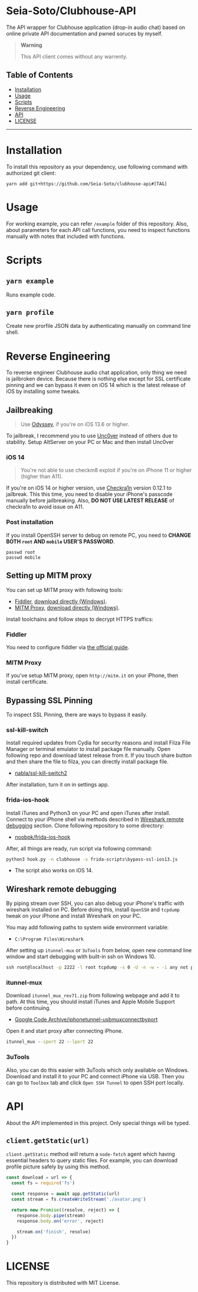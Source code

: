 # Seia-Soto/Clubhouse-API

The API wrapper for Clubhouse application (drop-in audio chat) based on online private API documentation and pwned soruces by myself.

> **Warning**
>
> This API client comes without any warrenty.

## Table of Contents

- [Installation](#installation)
- [Usage](#usage)
- [Scripts](#scripts)
- [Reverse Engineering](#reverse-engineering)
- [API](#api)
- [LICENSE](#LICENSE)

----

# Installation

To install this repository as your dependency, use following command with authorized git client:

```ash
yarn add git+https://github.com/Seia-Soto/clubhouse-api#[TAG]
```

# Usage

For working example, you can refer `/example` folder of this repository.
Also, about parameters for each API call functions, you need to inspect functions manually with notes that included with functions.

# Scripts

## `yarn example`

Runs example code.

## `yarn profile`

Create new prorfile JSON data by authenticating manually on command line shell.

# Reverse Engineering

To reverse engineer Clubhouse audio chat application, only thing we need is jailbroken device.
Because there is nothing else except for SSL certificate pinning and we can bypass it even on iOS 14 which is the latest release of iOS by installing some tweaks.

## Jailbreaking

> Use [Odyssey](https://theodyssey.dev/), if you're on iOS 13.6 or higher.

To jailbreak, I recommend you to use [Unc0ver](https://unc0ver.dev/) instead of others due to stability.
Setup AltServer on your PC or Mac and then install Unc0ver

### iOS 14

> You're not able to use checkm8 exploit if you're on iPhone 11 or higher (higher than A11).

If you're on iOS 14 or higher version, use [Checkra1n](https://checkra.in/) version 0.12.1 to jailbreak.
This this time, you need to disable your iPhone's passcode manually before jailbreaking.
Also, **DO NOT USE LATEST RELEASE** of checkra1n to avoid issue on A11.

### Post installation

If you install OpenSSH server to debug on remote PC, you need to **CHANGE BOTH `root` AND `mobile` USER'S PASSWORD**.

```ash
passwd root
passwd mobile
```

## Setting up MITM proxy

You can set up MITM proxy with following tools:

- [Fiddler](https://www.telerik.com/download/fiddler), [download directly (Windows)](https://telerik-fiddler.s3.amazonaws.com/fiddler/FiddlerSetup.exe).
- [MITM Proxy](https://mitmproxy.org/), [download directly (Windows)](https://snapshots.mitmproxy.org/6.0.2/mitmproxy-6.0.2-windows-installer.exe).

Install toolchains and follow steps to decrypt HTTPS traffics:

### Fiddler

You need to configure fiddler via [the official guide](https://docs.telerik.com/fiddler/Configure-Fiddler/Tasks/ConfigureForiOS).

### MITM Proxy

If you've setup MITM proxy, open `http://mitm.it` on your iPhone, then install certificate.

## Bypassing SSL Pinning

To inspect SSL Pinning, there are ways to bypass it easily.

### ssl-kill-switch

Install required updates from Cydia for security reasons and install Filza File Manager or terminal emulator to install package file manually.
Open following repo and download latest release from it.
If you touch share button and then share the file to filza, you can directly install package file.

- [nabla/ssl-kill-switch2](https://github.com/nabla-c0d3/ssl-kill-switch2)

After installation, turn it on in settings app.

### frida-ios-hook

Install iTunes and Python3 on your PC and open iTunes after install.
Connect to your iPhone shell via methods described in [Wireshark remote debugging](#wireshark-remote-debugging) section.
Clone following repository to some directory:

- [noobpk/frida-ios-hook](https://github.com/noobpk/frida-ios-hook)

After, all things are ready, run script via following command:

```cmd
python3 hook.py -n clubhouse -s frida-scripts\bypass-ssl-ios13.js
```

- The script also works on iOS 14.

## Wireshark remote debugging

By piping stream over SSH, you can also debug your iPhone's traffic with wireshark installed on PC.
Before doing this, install `OpenSSH` and `tcpdump` tweak on your iPhone and install Wireshark on your PC.

You may add following paths to system wide environment variable:

- `C:\Program Files\Wireshark`

After setting up `itunnel-mux` or `3uTools` from below, open new command line window and start debugging with built-in ssh on Windows 10.

```cmd
ssh root@localhost -p 2222 -l root tcpdump -s 0 -U -n -w - -i any not port 22 | wireshark -k -i -
```

### itunnel-mux

Download `itunnel_mux_rev71.zip` from following webpage and add it to path.
At this time, you should install iTunes and Apple Mobile Support before continuing.

- [Google Code Archive/iphonetunnel-usbmuxconnectbyport](https://code.google.com/archive/p/iphonetunnel-usbmuxconnectbyport/downloads)

Open it and start proxy after connecting iPhone.

```cmd
itunnel_mux --iport 22 --lport 22
```

### 3uTools

Also, you can do this easier with 3uTools which only available on Windows.
Download and install it to your PC and connect iPhone via USB.
Then you can go to `Toolbox` tab and click `Open SSH Tunnel` to open SSH port locally.

# API

About the API implemented in this project.
Only special things will be typed.

## `client.getStatic(url)`

`client.getStatic` method will return a `node-fetch` agent which having essential headers to query static files.
For example, you can download profile picture safely by using this method.

```js
const download = url => {
  const fs = require('fs')

  const response = await app.getStatic(url)
  const stream = fs.createWriteStream('./avatar.png')

  return new Promise((resolve, reject) => {
    response.body.pipe(stream)
    response.body.on('error', reject)

    stream.on('finish', resolve)
  })
}
```

# LICENSE

This repository is distributed with MIT License.
